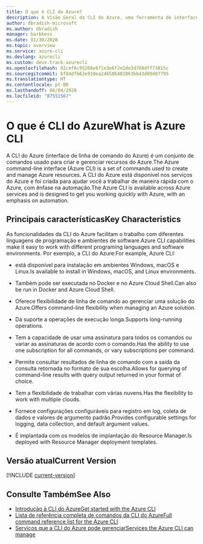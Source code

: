 ```yaml
---
title: O que é CLI do Azure?
description: A Visão Geral da CLI do Azure, uma ferramenta de interface de linha de comando projetada para criar e gerenciar recursos do Azure, agora está disponível em ambientes Windows, macOS e Linux.
author: dbradish-microsoft
ms.author: dbradish
manager: barbkess
ms.date: 01/30/2020
ms.topic: overview
ms.service: azure-cli
ms.devlang: azurecli
ms.custom: devx-track-azurecli
ms.openlocfilehash: 02cef6c95266e6f1e3e6f2e2de3d708dff73815c
ms.sourcegitcommit: bf84dfb62e910ea246586481863bb43d09d07795
ms.translationtype: HT
ms.contentlocale: pt-BR
ms.lasthandoff: 08/04/2020
ms.locfileid: "87551567"
---
```

# <a name="what-is-azure-cli"></a><span data-ttu-id="3b55f-103">O que é CLI do Azure</span><span class="sxs-lookup"><span data-stu-id="3b55f-103">What is Azure CLI</span></span>

<span data-ttu-id="3b55f-104">A CLI do Azure (interface de linha de comando do Azure) é um conjunto de comandos usado para criar e gerenciar recursos do Azure.</span><span class="sxs-lookup"><span data-stu-id="3b55f-104">The Azure command-line interface (Azure CLI) is a set of commands used to create and manage Azure resources.</span></span>  <span data-ttu-id="3b55f-105">A CLI do Azure está disponível nos serviços do Azure e foi criada para ajudar você a trabalhar de maneira rápida com o Azure, com ênfase na automação.</span><span class="sxs-lookup"><span data-stu-id="3b55f-105">The Azure CLI is available across Azure services and is designed to get you working quickly with Azure, with an emphasis on automation.</span></span>

## <a name="key-characteristics"></a><span data-ttu-id="3b55f-106">Principais características</span><span class="sxs-lookup"><span data-stu-id="3b55f-106">Key Characteristics</span></span>

<span data-ttu-id="3b55f-107">As funcionalidades da CLI do Azure facilitam o trabalho com diferentes linguagens de programação e ambientes de software.</span><span class="sxs-lookup"><span data-stu-id="3b55f-107">Azure CLI capabilities make it easy to work with different programing languages and software environments.</span></span>  <span data-ttu-id="3b55f-108">Por exemplo, a CLI do Azure:</span><span class="sxs-lookup"><span data-stu-id="3b55f-108">For example, Azure CLI:</span></span>

- <span data-ttu-id="3b55f-109">está disponível para instalação em ambientes Windows, macOS e Linux.</span><span class="sxs-lookup"><span data-stu-id="3b55f-109">Is available to install in Windows, macOS, and Linux environments.</span></span>

- <span data-ttu-id="3b55f-110">Também pode ser executada no Docker e no Azure Cloud Shell.</span><span class="sxs-lookup"><span data-stu-id="3b55f-110">Can also be run in Docker and Azure Cloud Shell.</span></span>
- <span data-ttu-id="3b55f-111">Oferece flexibilidade de linha de comando ao gerenciar uma solução do Azure.</span><span class="sxs-lookup"><span data-stu-id="3b55f-111">Offers command-line flexibility when managing an Azure solution.</span></span>
- <span data-ttu-id="3b55f-112">Dá suporte a operações de execução longa.</span><span class="sxs-lookup"><span data-stu-id="3b55f-112">Supports long-running operations.</span></span>
- <span data-ttu-id="3b55f-113">Tem a capacidade de usar uma assinatura para todos os comandos ou variar as assinaturas de acordo com o comando.</span><span class="sxs-lookup"><span data-stu-id="3b55f-113">Has the ability to use one subscription for all commands, or vary subscriptions per command.</span></span>
- <span data-ttu-id="3b55f-114">Permite consultar resultados de linha de comando com a saída da consulta retornada no formato de sua escolha.</span><span class="sxs-lookup"><span data-stu-id="3b55f-114">Allows for querying of command-line results with query output returned in your format of choice.</span></span>
- <span data-ttu-id="3b55f-115">Tem a flexibilidade de trabalhar com várias nuvens.</span><span class="sxs-lookup"><span data-stu-id="3b55f-115">Has the flexibility to work with multiple clouds.</span></span>
- <span data-ttu-id="3b55f-116">Fornece configurações configuráveis para registro em log, coleta de dados e valores de argumento padrão.</span><span class="sxs-lookup"><span data-stu-id="3b55f-116">Provides configurable settings for logging, data collection, and default argument values.</span></span>
- <span data-ttu-id="3b55f-117">É implantada com os modelos de implantação do Resource Manager.</span><span class="sxs-lookup"><span data-stu-id="3b55f-117">Is deployed with Resource Manager deployment templates.</span></span>

## <a name="current-version"></a><span data-ttu-id="3b55f-118">Versão atual</span><span class="sxs-lookup"><span data-stu-id="3b55f-118">Current Version</span></span>

[!INCLUDE [current-version](includes/current-version.md)]

## <a name="see-also"></a><span data-ttu-id="3b55f-119">Consulte Também</span><span class="sxs-lookup"><span data-stu-id="3b55f-119">See Also</span></span>

- [<span data-ttu-id="3b55f-120">Introdução à CLI do Azure</span><span class="sxs-lookup"><span data-stu-id="3b55f-120">Get started with the Azure CLI</span></span>](get-started-with-azure-cli.md)
- [<span data-ttu-id="3b55f-121">Lista de referência completa de comandos da CLI do Azure</span><span class="sxs-lookup"><span data-stu-id="3b55f-121">Full command reference list for the Azure CLI</span></span>](/cli/azure/reference-index)
- [<span data-ttu-id="3b55f-122">Serviços que a CLI do Azure pode gerenciar</span><span class="sxs-lookup"><span data-stu-id="3b55f-122">Services the Azure CLI can manage</span></span>](azure-services-the-azure-cli-can-manage.md)
